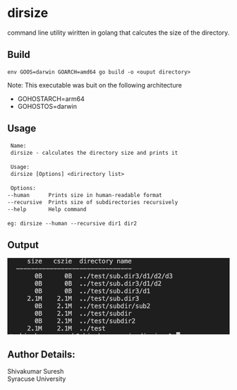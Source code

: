 # dirsize
command line utility wiritten in golang that calcutes the size of the directory.

## Build
```
env GOOS=darwin GOARCH=amd64 go build -o <ouput directory>
```

Note: This executable was buit on the following architecture

- GOHOSTARCH=arm64
- GOHOSTOS=darwin

## Usage
```
 Name:
 dirsize - calculates the directory size and prints it
    
 Usage:
 dirsize [Options] <dirirectory list>
    
 Options:
--human      Prints size in human-readable format
--recursive  Prints size of subdirectories recursively
--help       Help command

eg: dirsize --human --recursive dir1 dir2
```

## Output
![oputout Image](out/out1.png "opuput")

## Author Details:
Shivakumar Suresh <br>
Syracuse University